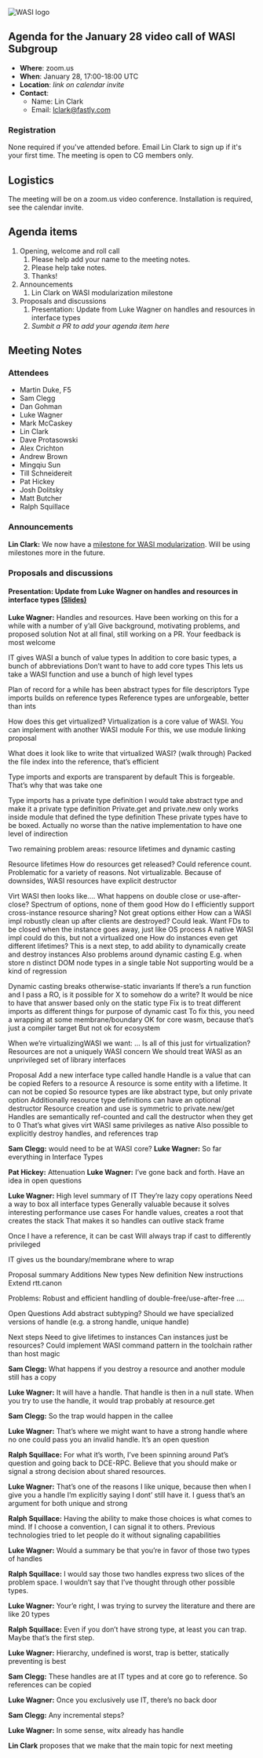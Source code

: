 ![WASI logo](/WASI.png)

## Agenda for the January 28 video call of WASI Subgroup

- **Where**: zoom.us
- **When**: January 28, 17:00-18:00 UTC
- **Location**: *link on calendar invite*
- **Contact**:
    - Name: Lin Clark
    - Email: lclark@fastly.com

### Registration

None required if you've attended before. Email Lin Clark to sign up if it's
your first time. The meeting is open to CG members only.

## Logistics

The meeting will be on a zoom.us video conference.
Installation is required, see the calendar invite.

## Agenda items

1. Opening, welcome and roll call
    1. Please help add your name to the meeting notes.
    1. Please help take notes.
    1. Thanks!
1. Announcements
    1. Lin Clark on WASI modularization milestone
1. Proposals and discussions
    1. Presentation: Update from Luke Wagner on handles and resources in interface types
    1. _Sumbit a PR to add your agenda item here_

## Meeting Notes
### Attendees
- Martin Duke, F5
- Sam Clegg
- Dan Gohman
- Luke Wagner
- Mark McCaskey
- Lin Clark
- Dave Protasowski
- Alex Crichton
- Andrew Brown
- Mingqiu Sun
- Till Schneidereit
- Pat Hickey
- Josh Dolitsky
- Matt Butcher
- Ralph Squillace

### Announcements
**Lin Clark:** We now have a [milestone for WASI modularization](https://github.com/WebAssembly/WASI/milestone/1). Will be using milestones more in the future.

### Proposals and discussions
#### Presentation: Update from Luke Wagner on handles and resources in interface types [(Slides)](https://docs.google.com/presentation/d/1ikwS2Ps-KLXFofuS5VAs6Bn14q4LBEaxMjPfLj61UZE)

**Luke Wagner:** Handles and resources. Have been working on this for a while with a number of y’all
Give background, motivating problems, and proposed solution
Not at all final, still working on a PR. Your feedback is most welcome

IT gives WASI a bunch of value types
In addition to core basic types, a bunch of abbreviations
Don’t want to have to add core types
This lets us take a WASI function and use a bunch of high level types

Plan of record for a while has been abstract types for file descriptors
Type imports builds on reference types
Reference types are unforgeable, better than ints

How does this get virtualized?
Virtualization is a core value of WASI. You can implement with another WASI module
For this, we use module linking proposal

What does it look like to write that virtualized WASI? (walk through)
Packed the file index into the reference, that’s efficient

Type imports and exports are transparent by default
This is forgeable. That’s why that was take one

Type imports has a private type definition
I would take abstract type and make it a private type definition
Private.get and private.new only works inside module that defined the type definition
These private types have to be boxed. 
Actually no worse than the native implementation to have one level of indirection

Two remaining problem areas: resource lifetimes and dynamic casting

Resource lifetimes
How do resources get released?
Could reference count. 
Problematic for a variety of reasons. 
Not virtualizable. 
Because of downsides, WASI resources have explicit destructor

Virt WASI then looks like….
What happens on double close or use-after-close?
Spectrum of options, none of them good
How do I efficiently support cross-instance resource sharing?
Not great options either
How can a WASI impl robustly clean up after clients are destroyed?
Could leak.
Want FDs to be closed when the instance goes away, just like OS process
A native WASI impl could do this, but not a virtualized one
How do instances even get different lifetimes? This is a next step, to add ability to dynamically create and destroy instances
Also problems around dynamic casting
E.g. when store n distinct DOM node types in a single table
Not supporting would be a kind of regression

Dynamic casting breaks otherwise-static invariants
If there’s a run function and I pass a RO, is it possible for X to somehow do a write?
It would be nice to have that answer based only on the static type
Fix is to treat different imports as different things for purpose of dynamic cast
To fix this, you need a wrapping at some membrane/boundary
OK for core wasm, because that’s just a compiler target
But not ok for ecosystem

When we’re virtualizingWASI we want: …
Is all of this just for virtualization?
Resources are not a uniquely WASI concern
We should treat WASI as an unprivileged set of library interfaces

Proposal
Add a new interface type called handle
Handle is a value that can be copied
Refers to a resource
A resource is some entity with a lifetime. It can not be copied
So resource types are like abstract type, but only private option
Additionally resource type definitions can have an optional destructor
Resource creation and use is symmetric to private.new/get
Handles are semantically ref-counted and call the destructor when they get to 0
That’s what gives virt WASI same privileges as native
Also possible to explicitly destroy handles, and references trap

**Sam Clegg:** would need to be at WASI core?
**Luke Wagner:** So far everything in Interface Types

**Pat Hickey:** Attenuation
**Luke Wagner:** I’ve gone back and forth. Have an idea in open questions

**Luke Wagner:** High level summary of IT
They’re lazy copy operations
Need a way to box all interface types
Generally valuable because it solves interesting performance use cases
For handle values, creates a root that creates the stack
That makes it so handles can outlive stack frame

Once I have a reference, it can be cast
Will always trap if cast to differently privileged 

IT gives us the boundary/membrane where to wrap

Proposal summary
Additions
New types
New definition
New instructions
Extend rtt.canon

Problems:
Robust and efficient handling of double-free/use-after-free
….

Open Questions
Add abstract subtyping?
Should we have specialized versions of handle (e.g. a strong handle, unique handle)

Next steps
Need to give lifetimes to instances
Can instances just be resources?
Could implement WASI command pattern in the toolchain rather than host magic

**Sam Clegg:** What happens if you destroy a resource and another module still has a copy

**Luke Wagner:** It will have a handle. That handle is then in a null state. When you try to use the handle, it would trap probably at resource.get

**Sam Clegg:** So the trap would happen in the callee

**Luke Wagner:** That’s where we might want to have a strong handle where no one could pass you an invalid handle. It’s an open question

**Ralph Squillace:** For what it’s worth, I’ve been spinning around Pat’s question and going back to DCE-RPC. Believe that you should make or signal a strong decision about shared resources. 

**Luke Wagner:** That’s one of the reasons I like unique, because then when I give you a handle I’m explicitly saying I dont’ still have it. I guess that’s an argument for both unique and strong

**Ralph Squillace:** Having the ability to make those choices is what comes to mind. If I choose a convention, I can signal it to others. Previous technologies tried to let people do it without signaling capabilities

**Luke Wagner:** Would a summary be that you’re in favor of those two types of handles

**Ralph Squillace:** I would say those two handles express two slices of the problem space. I wouldn’t say that I’ve thought through other possible types.

**Luke Wagner:** Your’e right, I was trying to survey the literature and there are like 20 types

**Ralph Squillace:** Even if you don’t have strong type, at least you can trap. Maybe that’s the first step.

**Luke Wagner:** Hierarchy, undefined is worst, trap is better, statically preventing is best

**Sam Clegg:** These handles are at IT types and at core go to reference. So references can be copied

**Luke Wagner:** Once you exclusively use IT, there’s no back door

**Sam Clegg:** Any incremental steps?

**Luke Wagner:** In some sense, witx already has handle

**Lin Clark** proposes that we make that the main topic for next meeting

